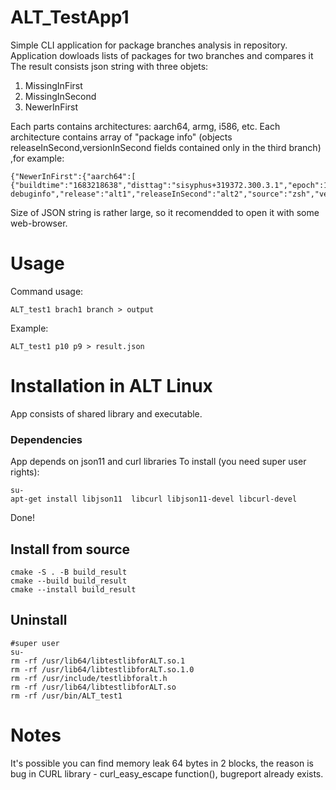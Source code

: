 # ALT_TestApp1
Simple CLI application for package branches analysis in repository.
Application dowloads lists of packages for two branches and compares it
The result consists json string with three objets:

1. MissingInFirst
2. MissingInSecond
3. NewerInFirst

Each parts contains architectures: aarch64, armg, i586, etc.
Each architecture contains array of "package info" (objects
releaseInSecond,versionInSecond fields contained only in the third branch) ,for example:
```
{"NewerInFirst":{"aarch64":[  {"buildtime":"1683218638","disttag":"sisyphus+319372.300.3.1","epoch":1,"name":"zsh-debuginfo","release":"alt1","releaseInSecond":"alt2","source":"zsh","version":"5.9","versionInSecond":"5.8.1,"}]}}
```
Size of JSON string is rather large, so it recomendded to open it with some web-browser.

# Usage 

Command usage:  
```
ALT_test1 brach1 branch > output
```
Example:  
```
ALT_test1 p10 p9 > result.json
```

# Installation in ALT Linux

App consists of shared library and executable.

### Dependencies
App depends on json11 and curl libraries
To install (you need super user rights): 

```
su-
apt-get install libjson11  libcurl libjson11-devel libcurl-devel 
```

Done!

## Install from source
```
cmake -S . -B build_result
cmake --build build_result
cmake --install build_result

```
## Uninstall  
```
#super user
su-
rm -rf /usr/lib64/libtestlibforALT.so.1
rm -rf /usr/lib64/libtestlibforALT.so.1.0
rm -rf /usr/include/testlibforalt.h
rm -rf /usr/lib64/libtestlibforALT.so
rm -rf /usr/bin/ALT_test1

```
# Notes
It's possible you can find memory leak 64 bytes in 2 blocks, the reason is bug in CURL library - curl_easy_escape function(), bugreport already exists.










   
